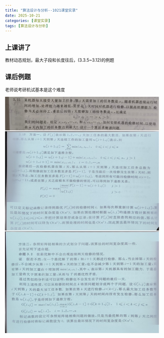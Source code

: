 ```yaml
---
title: "算法设计与分析--1021课堂实录"
date: 2025-10-21
categories: [课堂实录]
tags: [算法设计与分析]
---
```


## 上课讲了

教材动态规划，最大子段和长度往后，(3.3.5~3.12)的例题

## 课后例题
老师说考研机试基本是这个难度

![](/assets/img/post/20251021/题目.jpg)
![](/assets/img/post/20251021/方法一.jpg)
![](/assets/img/post/20251021/方法二.jpg)
